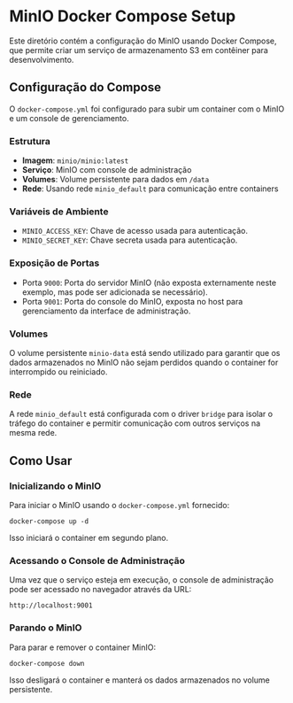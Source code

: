# MinIO Docker Compose Setup

Este diretório contém a configuração do MinIO usando Docker Compose, que permite criar um serviço de armazenamento S3 em contêiner para desenvolvimento.

## Configuração do Compose

O `docker-compose.yml` foi configurado para subir um container com o MinIO e um console de gerenciamento.

### Estrutura

-   **Imagem**: `minio/minio:latest`
-   **Serviço**: MinIO com console de administração
-   **Volumes**: Volume persistente para dados em `/data`
-   **Rede**: Usando rede `minio_default` para comunicação entre containers

### Variáveis de Ambiente

-   `MINIO_ACCESS_KEY`: Chave de acesso usada para autenticação. 
-   `MINIO_SECRET_KEY`: Chave secreta usada para autenticação.

### Exposição de Portas

-   Porta `9000`: Porta do servidor MinIO (não exposta externamente neste exemplo, mas pode ser adicionada se necessário).
-   Porta `9001`: Porta do console do MinIO, exposta no host para gerenciamento da interface de administração.

### Volumes
O volume persistente `minio-data` está sendo utilizado para garantir que os dados armazenados no MinIO não sejam perdidos quando o container for interrompido ou reiniciado.

### Rede

A rede `minio_default` está configurada com o driver `bridge` para isolar o tráfego do container e permitir comunicação com outros serviços na mesma rede.

## Como Usar

### Inicializando o MinIO

Para iniciar o MinIO usando o `docker-compose.yml` fornecido:
``` shel
docker-compose up -d
```
Isso iniciará o container em segundo plano.

### Acessando o Console de Administração

Uma vez que o serviço esteja em execução, o console de administração pode ser acessado no navegador através da URL:
```shel
http://localhost:9001
```

### Parando o MinIO

Para parar e remover o container MinIO:
```shel
docker-compose down
```

Isso desligará o container e manterá os dados armazenados no volume persistente.